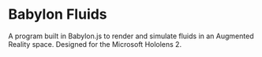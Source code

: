 # Babylon Fluids

A program built in Babylon.js to render and simulate fluids in an Augmented Reality space. Designed for the Microsoft Hololens 2.

